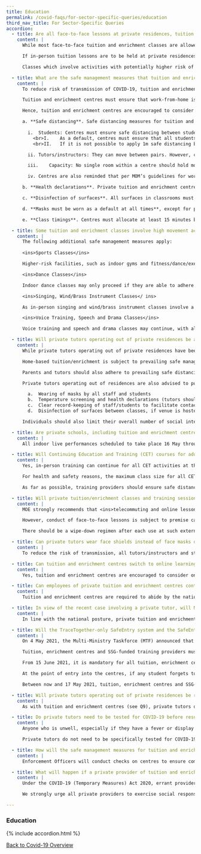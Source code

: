 ```yaml
---
title: Education
permalink: /covid-faqs/for-sector-specific-queries/education
third_nav_title: For Sector-Specific Queries
accordion:
  - title: Are all face-to-face lessons at private residences, tuition centres and enrichment centres allowed to resume? 
    content: |
      While most face-to-face tuition and enrichment classes are allowed to resume subject to safe management measures, they are encouraged to consider <ins>online lessons as the default arrangement in Phase Two (Heightened Alert) during this period of heightened risk</ins>, to reduce physical contact between individuals.

      If in-person tuition lessons are to be held at private residences, the tutor and student(s) should be masked at all times.

      Classes which involve activities with potentially higher risk of virus transmission through droplet spread (such as singing, playing of wind or brass instruments or other instruments that require intentional expulsion of air) <ins>must be suspended</ins> from 16 May to 13 Jun 2021 (dates inclusive). Voice training and speech and drama classes may continue, subject to additional safe management measures (see below). 

  - title: What are the safe management measures that tuition and enrichment centres should be implementing?
    content: |
      To reduce risk of transmission of COVID-19, tuition and enrichment centres are required to abide by the nationwide safe management measures for workplaces issued on 9 May 2020. These include health checks, the use of SafeEntry to support contact tracing for all employees, students and other visitors, wearing of masks at all times, and regular cleaning of common facilities and high-touch areas. More details are available at the [GoBusiness website](https://covid.gobusiness.gov.sg/safemanagement/general/){:target="_blank"}. 

      Tuition and enrichment centres must ensure that work-from-home is the default arrangement for employees who are able to do so.

      Hence, tuition and enrichment centres are encouraged to consider telecommuting and online lessons as the default arrangement. In the event that face-to-face classes continue, they are expected to observe all the following measures in classrooms and other areas accessed by students:

      a. **Safe distancing**. Safe distancing measures for tuition and enrichment are:
        
        i.	Students: Centres must ensure safe distancing between students by putting up appropriate floor demarcations and/or physical barriers, e.g. using safety tape. There must also be strict separation between students in different classrooms at all times, with no intermingling.
          <br>I.	As a default, centres must ensure that all students maintain safe distancing of at least 1m at all times, with strictly no physical interaction between students. 
          <br>II.	If it is not possible to apply 1m safe distancing between students and some interaction is unavoidable, centres may instead organise students into groups of no more than two students, with strictly no physical interaction or intermingling between different groups. Centres must strictly maintain a minimum of 1m spacing between pairs, although MOE advises 2m spacing between pairs as a best practice.

        ii.	Tutors/instructors: They can move between pairs. However, contact should be transient, and they should remain at the front of the class as much as is practicable.

        iii.	Capacity: No single room within a centre should hold more than 50 persons, including tutors/instructors, even as the above measures are adopted.

        iv.	Centres are also reminded that per MOM’s guidelines for workplaces, there should be no cross-deployment across worksites. More information on prevailing workplace SMMs can be found on the [MOM website](https://www.mom.gov.sg/covid-19/requirements-for-safe-management-measures){:target="_blank"}.

      b. **Health declarations**. Private tuition and enrichment centres should not permit students who are placed on Leave of Absence (LOA) or Approved Absence (AA) by their schools, or students who are on a Stay Home Notice (SHN), or Home Quarantine Order (HQO) to attend lessons. In alignment with practices in MOE schools, we also advise centres to watch out for students with fever or respiratory symptoms, such as sneezing, breathlessness, runny nose, loss of sense of smell, cough, or sore throat. Students with symptoms of the above or are otherwise unwell should be sent home immediately, and not allowed to attend lessons. As a best practice, they should also check if a family member living in the same household is unwell. If so, the child should not attend lessons in person.

      c. **Disinfection of surfaces**. All surfaces in classrooms must be thoroughly disinfected between classes. Sharing of all equipment (e.g. props, microphones) should be avoided as far as possible. If this cannot be done, the equipment should be thoroughly cleaned and/or disinfected before being handled or used by others. Please note that sharing of wind/brass instruments or parts thereof (e.g. mouthpieces, reeds) is not allowed  (please refer to questions below for details; note that all in-person singing, and wind/brass instrument classes are suspended during Phase Two (Heightened Alert)).

      d. **Masks must be worn as a default at all times**, except for persons allowed to use face shields instead of masks (e.g. persons with health conditions resulting in breathing/medical difficulties when a mask is worn for a prolonged period). Children aged between 2 and 6 years of age should continue to wear masks/face shields when attending tuition and enrichment classes, as they are still in a group setting and may interact with others. However, centres may exercise some flexibility in requiring compliance from children who have difficulties wearing masks/face shields, e.g. those with special needs. Instructors are expected to wear a surgical mask or reusable masks of equivalent effectiveness at all times.

      e. **Class timings**. Centres must allocate at least 15 minutes between classes. This is to allow adequate time to disinfect classroom surfaces, and to ensure strict separation of individuals from different classes. Parents are encouraged to drop off and pick up children promptly to avoid students lingering in waiting areas. Centres should also work out attendance and dismissal arrangements that help avoid congestion of individuals in or outside the centre. Parents are encouraged to drop off and pick up children promptly to avoid students lingering in waiting areas.

  - title: Some tuition and enrichment classes involve high movement activities (e.g. sports, dance), or activities which carry a higher risk of virus transmission through droplet spread (e.g. singing, wind/brass instruments). What additional safe management measures should be implemented?
    content: |
      The following additional safe management measures apply:
      
      <ins>Sports Classes</ins>

      Higher-risk facilities, such as indoor gyms and fitness/dance/exercise studios must be closed between 16 May 2021 and 13 Jun 2021 (dates inclusive), unless they only offer low intensity physical activities, sport and exercises, where all participants and instructors are wearing masks at all times, subject to capacity limits (no single room should hold more than 30 persons, including tutors/instructors). Outdoor exercise classes may continue. For detailed guidance, please refer to the advisory issued by [Sport Singapore](https://www.sportsingapore.gov.sg/Newsroom/Media-Releases/2021/May/Further-Stricter-Safe-Management-Measures-For-Sport-And-Physical-Exercise-,-a-,-Activity){:target="_blank"}.

      <ins>Dance Classes</ins>

      Indoor dance classes may only proceed if they are able to adhere to additional safe management measures (including all participants and instructors wearing masks at all times, and further capacity limits; no single room should hold more than 30 persons, including tutors/instructors), as detailed in the advisory issued by the [National Arts Council](https://www.nac.gov.sg/whatwedo/support/sustaining-the-arts-during-covid-19/Safe-Management-Measures-for-the-Arts-and-Culture-Sector-.html){:target="_blank"}. Outdoor dance classes must comply with the measures in the advisory issued by issued by [Sport Singapore](https://www.sportsingapore.gov.sg/Newsroom/Media-Releases/2021/May/Further-Stricter-Safe-Management-Measures-For-Sport-And-Physical-Exercise-,-a-,-Activity){:target="_blank"}. 

      <ins>Singing, Wind/Brass Instrument Classes</ ins>

      As in-person singing and wind/brass instrument classes involve a higher risk of virus transmission due to voice projection or intentional expulsion of air, they are to be suspended from 16 May to 13 Jun 2021 (dates inclusive).

      <ins>Voice Training, Speech and Drama Classes</ins>

      Voice training and speech and drama classes may continue, with all participants and instructors wearing masks at all times, subject to additional safe management measures and capacity limits (no single room should hold more than 30 persons, including tutors/instructors) as outlined in the National Arts Council’s advisory, available at [https://www.nac.gov.sg/whatwedo/support/sustaining-the-arts-during-covid-19/Safe-Management-Measures-for-the-Arts-and-Culture-Sector-.html](https://www.nac.gov.sg/whatwedo/support/sustaining-the-arts-during-covid-19/Safe-Management-Measures-for-the-Arts-and-Culture-Sector-.html){:target="_blank"}.

  - title: Will private tutors operating out of private residences be allowed to resume face-to-face lessons? 
    content: |
      While private tutors operating out of private residences have been allowed to resume lessons from Phase Two, i.e. from 19 June 2020, MOE strongly recommends that <ins>online lessons be the default arrangement</ins>, to reduce physical contact between individuals. 

      Home-based tuition/enrichment is subject to prevailing safe management measures for home-based services, including the cap of two distinct visitors allowed in the home per day. Such tutors must also use SafeEntry for visitors, to support contact tracing; if the tutor is awaiting the set-up of a SafeEntry account, s/he should maintain a manual log of visitors in the interim. 

      Parents and tutors should also adhere to prevailing safe distancing measures, i.e. they should ensure that students and tutors maintain safe distancing of at least 1m at all times, with strictly no physical interaction between individuals. If it is not possible to apply 1m safe distancing between students (e.g. in residences), tutors must limit classes to no more than two persons, including the tutor, with suitable spacing between individuals where possible. Home-based businesses registered with URA or HDB should adhere to the separate guidelines issued by the agencies on class sizes.

      Private tutors operating out of residences are also advised to put in place appropriate precautionary measures, and work with parents to ensure that they are comfortable with the measures taken. These should include:

        a.	Wearing of masks by all staff and students
        b.	Temperature screening and health declarations (tutors should turn away or not conduct tuition for persons who are unwell or have been issued with Approved Absence/Leave of Absence by their respective schools or Stay Home Notice/Home Quarantine Order by the authorities)
        c.	Clear record-keeping of staff/students to facilitate contact-tracing (Note: Where the tutor has to visit multiple places of residence, the tutor is expected to maintain a personal log of his/her activities, to facilitate contact tracing if necessary.)
        d.	Disinfection of surfaces between classes, if venue is hosted by tutor and shared by multiple students

      Individuals should also limit their overall number of social interactions, to not more than two per day, whether visiting another household or meeting with friends/family members/students in a public place. 

  - title: Are private schools, including tuition and enrichment centres, allowed to hold year-end concerts or performances on their premises?
    content: |
      All indoor live performances scheduled to take place 16 May through 13 Jun 2021 (dates inclusive) are to be deferred/ postponed to reduce the risk of transmission.

  - title: Will Continuing Education and Training (CET) courses for adults be allowed to continue?   
    content: |
      Yes, in-person training can continue for all CET activities at the Institutes of Higher Learning and by SSG-funded training providers. Notwithstanding this, online learning should be supported where feasible. 

      For health and safety reasons, the maximum class size for all CET activities is capped at 50 persons (including the trainer(s)). For SSG-funded CET programmes, SSG’s prevailing guideline for a maximum class size of 40 persons (excluding the trainer(s)) for course quality reasons remains and takes precedence. 

      As far as possible, training providers should ensure safe distancing of at least 1m between individuals at all times. Where not feasible or practical to do so, this 1m requirement can instead be enforced between groups, with each group made up of not more than **two** persons with effect from 16 May, and no mixing between different groups. There should be assigned seating in classrooms and other training venues where practicable. 

  - title: Will private tuition/enrichment classes and training sessions held in external venues (e.g. function rooms) be allowed to continue? 
    content: |
      MOE strongly recommends that <ins>telecommuting and online lessons be the default arrangement</ins>, to reduce physical contact between individuals. Notwithstanding this, private tuition/enrichment classes, and training sessions by the Institutes of Higher Learning and SSG-funded training providers, conducted at external venues can continue, if those venues are open. Such external venues may include condominium function rooms, private conference and meeting rooms, etc. 

      However, conduct of face-to-face lessons is subject to premise capacity caps and safe management measures. Private providers should approach premise owners for advice on the capacity caps for their respective venues. No single room should hold more than 50 persons, including tutors/instructors/trainers, further capacity limits for masked sports/dance/speech/voice training/drama classes, or the premise capacity cap, <ins>whichever is lower</ins>. 

      There should be a wipe-down regimen after each use at such external venues. Private providers must also adhere to the safe management guidelines for private tuition/enrichment and CET courses, which are outlined in the FAQs within this section. 

  - title: Can private tutors wear face shields instead of face masks during private tuition/enrichment lessons?
    content: |
      To reduce the risk of transmission, all tutors/instructors and students must wear surgical masks <ins>or reusable masks of equivalent effectiveness</ins> (not face shields) during private tuition/enrichment lessons, regardless of setting. 

  - title: Can tuition and enrichment centres switch to online learning even as face-to-face classes are permitted?
    content: |
      Yes, tuition and enrichment centres are encouraged to consider online lessons as the default arrangement during this period of heightened risk. Tuition and enrichment centres should review the safe management measures that they are able to put in place and can make their own business decisions regarding continuation of online learning, taking into consideration the efficacy of instruction and the needs and expectations of students/parents.

  - title: Can employees of private tuition and enrichment centres continue to work, even if centres have switched to online learning?
    content: |
      Tuition and enrichment centres are required to abide by the nationwide [safe management measures for workplaces](https://www.mom.gov.sg/covid-19/requirements-for-safe-management-measures){:target="_blank"}. Tele-conferencing should be used in place of in-person meetings as far as possible. Where employees can perform their work by telecommuting from home, employers must ensure that they do so. 

  - title: In view of the recent case involving a private tutor, will MOE consider stopping private tuition or enrichment?
    content: |
      In line with the national posture, private tuition and enrichment may continue under Phase Two (Heightened Alert). Nonetheless, they are encouraged to consider online lessons as  the default arrangement during this period of heightened risk. Parents are encouraged to engage their child’s centre and assess if they are personally comfortable with the safe management measures taken, or if they would prefer to switch to online learning. 

  - title: Will the TraceTogether-only SafeEntry system and the SafeEntry Gateway Device (SEGW) be implemented for tuition, enrichment centres and SSG-funded training providers?
    content: |
      On 4 May 2021, the Multi-Ministry Taskforce (MTF) announced that TraceTogether-only SafeEntry (TT-only SafeEntry) will be implemented at all venues that experience higher throughput of visitors, and/or where people are likely to be in close proximity for prolonged periods from 17 May 2021. The TT programme and SafeEntry are important digital tools that enable contact tracers to quickly identify and isolate close contacts of COVID-19 cases. This helps to break transmission chains and prevent community outbreaks. TT tokens may be collected at designated collection points (please refer to [https://token.gowhere.gov.sg](https://token.gowhere.gov.sg){:target="_blank"} for more information).

      Tuition, enrichment centres and SSG-funded training providers must therefore ensure that TT-only SafeEntry is implemented in your premises from 17 May 2021, and that entry to your centres will be allowed only if the individual uses their TT App to scan the centre’s QR code or presents the QR code on the TT token to be scanned. This includes staff, students aged 7 years and above, parents and other visitors.

      From 15 June 2021, it is mandatory for all tuition, enrichment centres and SSG-funded training providers to deploy SafeEntry Gateway (SEGW) to facilitate SafeEntry (SE) check-in for students aged 7 years and above, parents, staff and visitors, and help users check that their TT token is working. Tuition, enrichment centres and SSG-funded training providers are reminded to download the SafeEntry (Business) app to use the SEGW function or register for a SEGW box on the SE website (go.gov.sg/gateway-overview). Centres should maintain attendance records for children below 7 to facilitate contact tracing if required.  

      At the point of entry into the centres, if any student forgets to bring their TT token, they should be asked to download the TT app on their phones before they are allowed entry. Individuals will only be granted entry with IDs as a last resort. 

      Between now and 17 May 2021, tuition, enrichment centres and SSG-funded training providers must still be able to check in all visitors (including students and staff) with TT tokens, on top of existing check-in modes. Business may refer to the SafeEntry User Guide for requirements on how to scan the TT tokens, available at [https://www.safeentry.gov.sg](https://www.safeentry.gov.sg){:target="_blank"} (please navigate to Resources > User Guide > SafeEntry NRIC User Guide for Business). Updates may also be found at [https://www.smartnation.gov.sg/whats-new/press-releases](https://www.smartnation.gov.sg/whats-new/press-releases){:target="_blank"}.

  - title: Will private tutors operating out of private residences be required to implement the TraceTogether-only SafeEntry system?
    content: |
      As with tuition and enrichment centres (see Q9), private tutors operating out of private residences will need to implement TT-only SafeEntry.

  - title: Do private tutors need to be tested for COVID-19 before resuming face-to-face classes?
    content: |
      Anyone who is unwell, especially if they have a fever or display respiratory symptoms such as sneezing, breathlessness, runny nose, loss of sense of smell, cough, or sore throat, should see a doctor immediately.

      Private tutors do not need to be specifically tested for COVID-19. The need for surveillance testing is assessed based on different risk factors, including the risk of spread within the particular setting. Tutors and students should observe the safe management measures for private tuition and enrichment, which will minimise the degree of close interaction between staff and students.

  - title: How will the safe management measures for tuition and enrichment centres be enforced?
    content: |
      Enforcement Officers will conduct checks on centres to ensure compliance. We will also act on feedback from the public.

  - title: What will happen if a private provider of tuition and enrichment classes does not comply with safe management measures?
    content: |
      Under the COVID-19 (Temporary Measures) Act 2020, errant providers may be issued a notice of composition for their 1st and 2nd offences ($1,000 and $2,000 respectively) and are subject to prosecution from the 3rd offence onwards.

      We strongly urge all private providers to exercise social responsibility, and to abide by the Safe Management Measures.

---
```


### Education

{% include accordion.html %}

[Back to Covid-19 Overview](/covid/)
